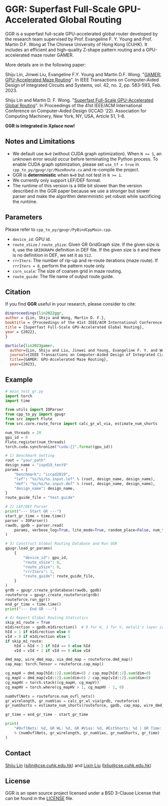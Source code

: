 # GGR: Superfast Full-Scale GPU-Accelerated Global Routing
GGR is a superfast full-scale GPU-accelerated global router developed by the research team supervised by Prof. Evangeline F. Y. Young and Prof. Martin D.F. Wong at The Chinese University of Hong Kong (CUHK). It includes an efficient and high-quality Z-shape pattern routing and a GPU-accelerated maze router GAMER.

More details are in the following paper:

Shiju Lin, Jinwei Liu, Evangeline F.Y. Young and Martin D.F. Wong. "[GAMER: GPU-Accelerated Maze Routing](https://ieeexplore.ieee.org/document/9799536)". In IEEE Transactions on Computer-Aided Design of Integrated Circuits and Systems, vol. 42, no. 2, pp. 583-593, Feb. 2023. 

Shiju Lin and Martin D. F. Wong. "[Superfast Full-Scale GPU-Accelerated Global Routing](https://doi.org/10.1145/3508352.3549474)". In Proceedings of the 41st IEEE/ACM International Conference on Computer-Aided Design (ICCAD '22). Association for Computing Machinery, New York, NY, USA, Article 51, 1–8. 

**GGR is integrated in Xplace now!**

## Notes and Limitations
- We default use `N=0` (without CUDA graph optimization). When `N >= 1`, an unknown error would occur before terminating the Python process. To enable CUDA graph optimization, please set `use_tf = true` in `cpp_to_py/gpugr/gr/MazeRoute.cu` and re-compile the project. 
- GGR is **deterministic** when `N=0` but not test in `N >= 1`.
- We currently only support LEF/DEF format.
- The runtime of this version is a little bit slower than the version described in the GGR paper because we use a stronger but slower parser and make the algorithm deterministic yet robust while sacrificing the runtime.

## Parameters
Please refer to `cpp_to_py/gpugr/PyBindCppMain.cpp`.

- `device_id`: GPU id.
- `route_xSize` / `route_ySize`: Given GR GridGraph size. If the given size is `0`, use the `GRIDGRAPH` definition in DEF file. If the given size is `0` and there is no definition in DEF, we set it as `512`.
- `rrrIters`: The number of rip-up and re-route iterations (maze route). If `rrrIters = 0`, perform the pattern route only.
- `csrn_scale`: The size of coarsen grid in maze routing.
- `route_guide`: The file name of output route guide.

## Citation
If you find **GGR** useful in your research, please consider to cite:
```bibtex
@inproceedings{lin2022ggr,
author = {Lin, Shiju and Wong, Martin D. F.},
booktitle = {Proceedings of the 41st IEEE/ACM International Conference on Computer-Aided Design},
title = {Superfast Full-Scale GPU-Accelerated Global Routing},
year = {2022},
}

@article{lin2023gamer,
  author={Lin, Shiju and Liu, Jinwei and Young, Evangeline F. Y. and Wong, Martin D. F.},
  journal={IEEE Transactions on Computer-Aided Design of Integrated Circuits and Systems}, 
  title={GAMER: GPU-Accelerated Maze Routing}, 
  year={2023},
```


## Example
```python
# main_test_gr.py
import torch
import time

from utils import IOParser
from cpp_to_py import gpugr
from src import Flute
from src.core.route_force import calc_gr_wl_via, estimate_num_shorts

num_threads = 20
gpu_id = 0
Flute.register(num_threads)
torch.cuda.synchronize("cuda:{}".format(gpu_id))

# 1) Benchmark Setting
root = "your_path"
design_name = "ispd19_test9"
params = {
    "benchmark": "iccad2019",
    "lef": "%s/%s/%s.input.lef" % (root, design_name, design_name),
    "def": "%s/%s/%s.input.def" % (root, design_name, design_name),
    "design_name": design_name,
}
route_guide_file = "test.guide"

# 2) LEF/DEF Parser
print("--- Start GR ---")
start_gr_time = time.time()
parser = IOParser()
rawdb, gpdb = parser.read(
    params, verbose_log=True, lite_mode=True, random_place=False, num_threads=num_threads
)

# 3) Construct Global Routing Database and Run GGR
gpugr.load_gr_params(
    {
        "device_id": gpu_id,
        "route_xSize": 0,
        "route_ySize": 0,
        "rrrIters": 1,
        "route_guide": route_guide_file,
    }
)
grdb = gpugr.create_grdatabase(rawdb, gpdb)
routeforce = gpugr.create_routeforce(grdb)
routeforce.run_ggr()
end_gr_time = time.time()
print("--- End GR ---")

# 4) Report Global Routing Statistics
skip_m1_route = True
m1direction = gpdb.m1direction()  # 0 for H, 1 for V, metal1's layer idx is 0
hId = 1 if m1direction else 0
vId = 0 if m1direction else 1
if skip_m1_route:
    hId = hId + 2 if hId == 0 else hId
    vId = vId + 2 if vId == 0 else vId

dmd_map, wire_dmd_map, via_dmd_map = routeforce.dmd_map()
cap_map: torch.Tensor = routeforce.cap_map()

cg_mapH = dmd_map[hId::2].sum(dim=0) / cap_map[hId::2].sum(dim=0)
cg_mapV = dmd_map[vId::2].sum(dim=0) / cap_map[vId::2].sum(dim=0)
cg_mapHV = torch.stack((cg_mapH, cg_mapV))
cg_mapHV = torch.where(cg_mapHV > 1, cg_mapHV - 1, 0)

numOvflNets = routeforce.num_ovfl_nets()
gr_wirelength, gr_numVias = calc_gr_wl_via(grdb, routeforce)
gr_numShorts = estimate_num_shorts(routeforce, gpdb, cap_map, wire_dmd_map, via_dmd_map)

gr_time = end_gr_time - start_gr_time

print(
    "#OvflNets: %d, GR WL: %d, GR #Vias: %d, #EstShorts: %d | GR Time: %.4f"
    % (numOvflNets, gr_wirelength, gr_numVias, gr_numShorts, gr_time)
)
```

## Contact

[Shiju Lin](https://appsrv.cse.cuhk.edu.hk/~sjlin/) (sjlin@cse.cuhk.edu.hk) and [Lixin Liu](https://liulixinkerry.github.io/) (lxliu@cse.cuhk.edu.hk)


## License

GGR is an open source project licensed under a BSD 3-Clause License that can be found in the [LICENSE](../../LICENSE) file.